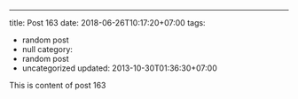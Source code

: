 ---
title: Post 163
date: 2018-06-26T10:17:20+07:00
tags:
  - random post
  - null
category:
  - random post
  - uncategorized
updated: 2013-10-30T01:36:30+07:00

This is content of post 163